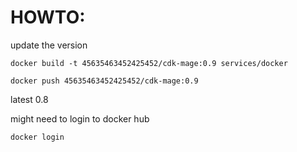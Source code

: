 # HOWTO:

update the version

`docker build -t 45635463452425452/cdk-mage:0.9 services/docker`

`docker push 45635463452425452/cdk-mage:0.9`

latest 0.8

might need to login to docker hub

`docker login`

